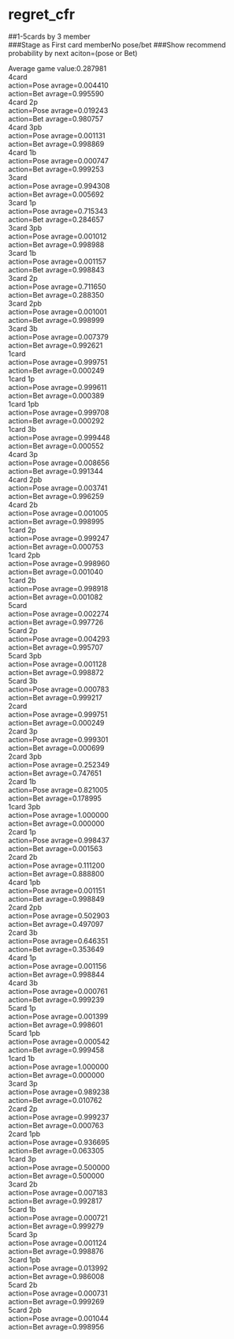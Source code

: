 # regret_cfr


##1-5cards by 3 member  
###Stage as  First card memberNo pose/bet
###Show recommend probability by next aciton=(pose or Bet)
  
    
Average game value:0.287981   
4card  
   action=Pose  avrage=0.004410   
   action=Bet   avrage=0.995590  
4card 2p  
   action=Pose  avrage=0.019243  
   action=Bet   avrage=0.980757  
4card 3pb  
   action=Pose  avrage=0.001131   
   action=Bet   avrage=0.998869  
4card 1b  
   action=Pose  avrage=0.000747   
   action=Bet   avrage=0.999253  
3card  
   action=Pose  avrage=0.994308  
   action=Bet   avrage=0.005692  
3card 1p  
   action=Pose  avrage=0.715343  
   action=Bet   avrage=0.284657  
3card 3pb  
   action=Pose  avrage=0.001012  
   action=Bet   avrage=0.998988  
3card 1b  
   action=Pose  avrage=0.001157  
   action=Bet   avrage=0.998843  
3card 2p  
   action=Pose  avrage=0.711650  
   action=Bet   avrage=0.288350  
3card 2pb  
   action=Pose  avrage=0.001001  
   action=Bet   avrage=0.998999  
3card 3b  
   action=Pose  avrage=0.007379  
   action=Bet   avrage=0.992621  
1card  
   action=Pose  avrage=0.999751  
   action=Bet   avrage=0.000249  
1card 1p  
   action=Pose  avrage=0.999611  
   action=Bet   avrage=0.000389  
1card 1pb  
   action=Pose  avrage=0.999708  
   action=Bet   avrage=0.000292  
1card 3b  
   action=Pose  avrage=0.999448  
   action=Bet   avrage=0.000552  
4card 3p  
   action=Pose  avrage=0.008656  
   action=Bet   avrage=0.991344  
4card 2pb  
   action=Pose  avrage=0.003741  
   action=Bet   avrage=0.996259  
4card 2b  
   action=Pose  avrage=0.001005  
   action=Bet   avrage=0.998995  
1card 2p  
   action=Pose  avrage=0.999247  
   action=Bet   avrage=0.000753  
1card 2pb  
   action=Pose  avrage=0.998960  
   action=Bet   avrage=0.001040  
1card 2b  
   action=Pose  avrage=0.998918  
   action=Bet   avrage=0.001082  
5card  
   action=Pose  avrage=0.002274  
   action=Bet   avrage=0.997726  
5card 2p  
   action=Pose  avrage=0.004293  
   action=Bet   avrage=0.995707  
5card 3pb  
   action=Pose  avrage=0.001128   
   action=Bet   avrage=0.998872  
5card 3b  
   action=Pose  avrage=0.000783  
   action=Bet   avrage=0.999217  
2card  
   action=Pose  avrage=0.999751  
   action=Bet   avrage=0.000249  
2card 3p  
   action=Pose  avrage=0.999301   
   action=Bet   avrage=0.000699  
2card 3pb  
   action=Pose  avrage=0.252349  
   action=Bet   avrage=0.747651  
2card 1b  
   action=Pose  avrage=0.821005  
   action=Bet   avrage=0.178995  
1card 3pb  
   action=Pose  avrage=1.000000  
   action=Bet   avrage=0.000000  
2card 1p  
   action=Pose  avrage=0.998437  
   action=Bet   avrage=0.001563  
2card 2b  
   action=Pose  avrage=0.111200  
   action=Bet   avrage=0.888800  
4card 1pb  
   action=Pose  avrage=0.001151  
   action=Bet   avrage=0.998849  
2card 2pb  
   action=Pose  avrage=0.502903  
   action=Bet   avrage=0.497097  
2card 3b  
   action=Pose  avrage=0.646351  
   action=Bet   avrage=0.353649  
4card 1p  
   action=Pose  avrage=0.001156  
   action=Bet   avrage=0.998844  
4card 3b  
   action=Pose  avrage=0.000761  
   action=Bet   avrage=0.999239  
5card 1p  
   action=Pose  avrage=0.001399  
   action=Bet   avrage=0.998601  
5card 1pb  
   action=Pose  avrage=0.000542   
   action=Bet   avrage=0.999458  
1card 1b  
   action=Pose  avrage=1.000000  
   action=Bet   avrage=0.000000  
3card 3p  
   action=Pose  avrage=0.989238  
   action=Bet   avrage=0.010762  
2card 2p  
   action=Pose  avrage=0.999237  
   action=Bet   avrage=0.000763  
2card 1pb  
   action=Pose  avrage=0.936695  
   action=Bet   avrage=0.063305  
1card 3p  
   action=Pose  avrage=0.500000  
   action=Bet   avrage=0.500000  
3card 2b  
   action=Pose  avrage=0.007183  
   action=Bet   avrage=0.992817  
5card 1b  
   action=Pose  avrage=0.000721  
   action=Bet   avrage=0.999279  
5card 3p  
   action=Pose  avrage=0.001124  
   action=Bet   avrage=0.998876  
3card 1pb  
   action=Pose  avrage=0.013992  
   action=Bet   avrage=0.986008  
5card 2b  
   action=Pose  avrage=0.000731  
   action=Bet   avrage=0.999269  
5card 2pb  
   action=Pose  avrage=0.001044  
   action=Bet   avrage=0.998956  
